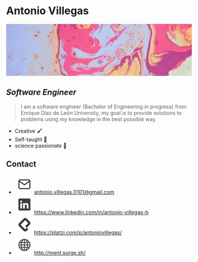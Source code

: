 # Antonio Villegas

![N|Solid](https://raw.githubusercontent.com/antoniovillegash/antoniovillegash/main/img/pexels-dids-4155783.jpg)
## _Software Engineer_
> I am a software engineer (Bachelor of Engineering in progress) from Enrique Díaz de León University, my goal is to provide solutions to problems using my knowledge in the best possible way.

- Creative 🖌
- Self-taught 📝
- science passionate 🚀

## Contact

- ![mail](https://raw.githubusercontent.com/antoniovillegash/antoniovillegash/86df75a2f90d8f84a92820517e514b8b2ed6c508/img/mail.svg)antonio.villegas.0101@gmail.com
- [![linkedin](https://raw.githubusercontent.com/antoniovillegash/antoniovillegash/86df75a2f90d8f84a92820517e514b8b2ed6c508/img/linkedin.svg)](https://www.linkedin.com/in/antonio-villegas-h)https://www.linkedin.com/in/antonio-villegas-h
- [![platzi](https://raw.githubusercontent.com/antoniovillegash/antoniovillegash/86df75a2f90d8f84a92820517e514b8b2ed6c508/img/platzi.svg)](https://platzi.com/p/antoniovillegas/)https://platzi.com/p/antoniovillegas/
- [![ment](https://raw.githubusercontent.com/antoniovillegash/antoniovillegash/86df75a2f90d8f84a92820517e514b8b2ed6c508/img/web.svg)](http://ment.surge.sh/)http://ment.surge.sh/
